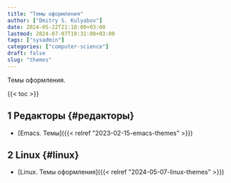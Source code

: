 ```yaml
---
title: "Темы оформления"
author: ["Dmitry S. Kulyabov"]
date: 2024-05-22T21:18:00+03:00
lastmod: 2024-07-07T19:31:00+03:00
tags: ["sysadmin"]
categories: ["computer-science"]
draft: false
slug: "themes"
---
```


Темы оформления.

<!--more-->

{{< toc >}}


## <span class="section-num">1</span> Редакторы {#редакторы}

-   [Emacs. Темы]({{< relref "2023-02-15-emacs-themes" >}})


## <span class="section-num">2</span> Linux {#linux}

-   [Linux. Темы оформления]({{< relref "2024-05-07-linux-themes" >}})
